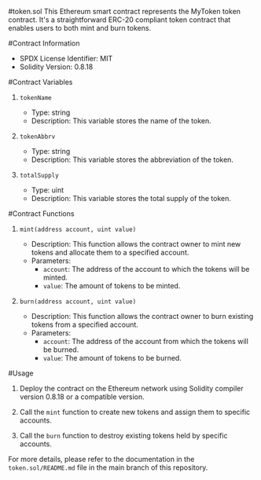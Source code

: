 #token.sol
This Ethereum smart contract represents the MyToken token contract. It's a straightforward ERC-20 compliant token contract that enables users to both mint and burn tokens.

#Contract Information
- SPDX License Identifier: MIT
- Solidity Version: 0.8.18

#Contract Variables

1. `tokenName`
   - Type: string
   - Description: This variable stores the name of the token.

2. `tokenAbbrv`
   - Type: string
   - Description: This variable stores the abbreviation of the token.

3. `totalSupply`
   - Type: uint
   - Description: This variable stores the total supply of the token.

#Contract Functions

1. `mint(address account, uint value)`
   - Description: This function allows the contract owner to mint new tokens and allocate them to a specified account.
   - Parameters:
     - `account`: The address of the account to which the tokens will be minted.
     - `value`: The amount of tokens to be minted.

2. `burn(address account, uint value)`
   - Description: This function allows the contract owner to burn existing tokens from a specified account.
   - Parameters:
     - `account`: The address of the account from which the tokens will be burned.
     - `value`: The amount of tokens to be burned.

#Usage

1. Deploy the contract on the Ethereum network using Solidity compiler version 0.8.18 or a compatible version.

2. Call the `mint` function to create new tokens and assign them to specific accounts.

3. Call the `burn` function to destroy existing tokens held by specific accounts.

For more details, please refer to the documentation in the `token.sol/README.md` file in the main branch of this repository.
